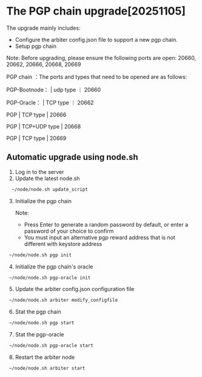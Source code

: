 # The PGP chain upgrade[20251105]

The upgrade mainly includes:

- Configure the arbiter config.json file to support a new pgp chain.
- Setup pgp chain
  
Note: Before upgrading, please ensure the following ports are open: 20660, 20662, 20666, 20668, 20669

PGP chain ：The ports and types that need to be opened are as follows:

PGP-Bootnode：       | udp type      ｜ 20660

PGP-Oracle：         | TCP type      ｜ 20662

PGP                  | TCP type      | 20666  

PGP                  | TCP+UDP type  | 20668 

PGP                  | TCP  type     | 20669  
## Automatic upgrade using node.sh

1. Log in to the server
2. Update the latest node.sh

```bash
  ~/node/node.sh update_script
```

3. Initialize the pgp chain
   
   Note:
   - Press Enter to generate a random password by default, or enter a password of your choice to confirm
   - You must input an alternative pgp reward address that is not different with keystore address
   

```bash
 ~/node/node.sh pgp init
```
4. Initialize the pgp chain's oracle

```bash
 ~/node/node.sh pgp-oracle init
```
5. Update the arbiter config.json configuration file

```bash
 ~/node/node.sh arbiter modify_configfile
```
6. Stat the pgp chain
```bash
 ~/node/node.sh pgp start
```
7. Stat the pgp-oracle
```bash
 ~/node/node.sh pgp-oracle start
``` 
8. Restart the arbiter node

```bash
 ~/node/node.sh arbiter start
```
